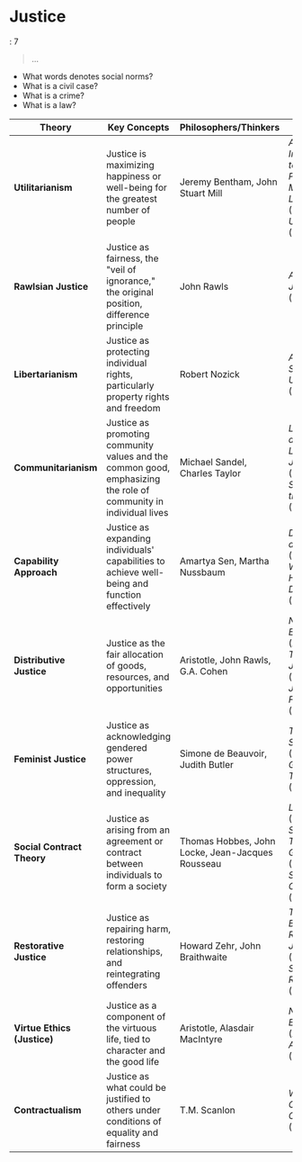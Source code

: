 # Justice

: 7

> …
> 

- What words denotes social norms?
- What is a civil case?
- What is a crime?
- What is a law?

| **Theory** | **Key Concepts** | **Philosophers/Thinkers** | **Key Works** |
| --- | --- | --- | --- |
| **Utilitarianism** | Justice is maximizing happiness or well-being for the greatest number of people | Jeremy Bentham, John Stuart Mill | *An Introduction to the Principles of Morals and Legislation* (Bentham), *Utilitarianism* (Mill) |
| **Rawlsian Justice** | Justice as fairness, the "veil of ignorance," the original position, difference principle | John Rawls | *A Theory of Justice* (Rawls) |
| **Libertarianism** | Justice as protecting individual rights, particularly property rights and freedom | Robert Nozick | *Anarchy, State, and Utopia* (Nozick) |
| **Communitarianism** | Justice as promoting community values and the common good, emphasizing the role of community in individual lives | Michael Sandel, Charles Taylor | *Liberalism and the Limits of Justice* (Sandel), *Sources of the Self* (Taylor) |
| **Capability Approach** | Justice as expanding individuals' capabilities to achieve well-being and function effectively | Amartya Sen, Martha Nussbaum | *Development as Freedom* (Sen), *Women and Human Development* (Nussbaum) |
| **Distributive Justice** | Justice as the fair allocation of goods, resources, and opportunities | Aristotle, John Rawls, G.A. Cohen | *Nicomachean Ethics* (Aristotle), *A Theory of Justice* (Rawls), *Justice as Fairness* (Rawls) |
| **Feminist Justice** | Justice as acknowledging gendered power structures, oppression, and inequality | Simone de Beauvoir, Judith Butler | *The Second Sex* (Beauvoir), *Gender Trouble* (Butler) |
| **Social Contract Theory** | Justice as arising from an agreement or contract between individuals to form a society | Thomas Hobbes, John Locke, Jean-Jacques Rousseau | *Leviathan* (Hobbes), *Second Treatise of Government* (Locke), *The Social Contract* (Rousseau) |
| **Restorative Justice** | Justice as repairing harm, restoring relationships, and reintegrating offenders | Howard Zehr, John Braithwaite | *The Little Book of Restorative Justice* (Zehr), *Crime, Shame and Reintegration* (Braithwaite) |
| **Virtue Ethics (Justice)** | Justice as a component of the virtuous life, tied to character and the good life | Aristotle, Alasdair MacIntyre | *Nicomachean Ethics* (Aristotle), *After Virtue* (MacIntyre) |
| **Contractualism** | Justice as what could be justified to others under conditions of equality and fairness | T.M. Scanlon | *What We Owe to Each Other* (Scanlon) |